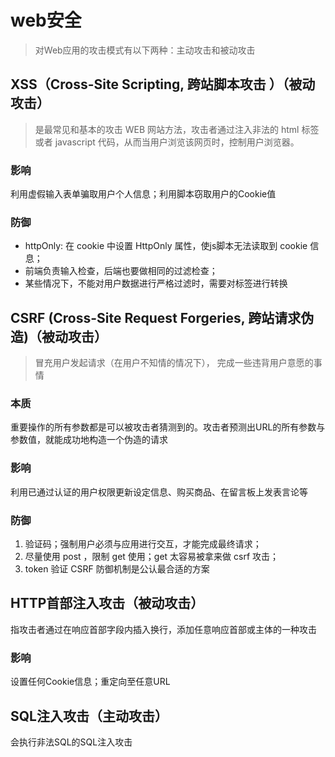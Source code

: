 # web安全

> 对Web应用的攻击模式有以下两种：主动攻击和被动攻击

## XSS（Cross-Site Scripting, 跨站脚本攻击 ）（被动攻击）
> 是最常见和基本的攻击 WEB 网站方法，攻击者通过注入非法的 html 标签或者 javascript 代码，从而当用户浏览该网页时，控制用户浏览器。
### 影响
利用虚假输入表单骗取用户个人信息；利用脚本窃取用户的Cookie值
### 防御
- httpOnly: 在 cookie 中设置 HttpOnly 属性，使js脚本无法读取到 cookie 信息；
- 前端负责输入检查，后端也要做相同的过滤检查；
- 某些情况下，不能对用户数据进行严格过滤时，需要对标签进行转换

## CSRF (Cross-Site Request Forgeries, 跨站请求伪造)（被动攻击）
> 冒充用户发起请求（在用户不知情的情况下）， 完成一些违背用户意愿的事情
### 本质
重要操作的所有参数都是可以被攻击者猜测到的。攻击者预测出URL的所有参数与参数值，就能成功地构造一个伪造的请求
### 影响
利用已通过认证的用户权限更新设定信息、购买商品、在留言板上发表言论等
### 防御
1. 验证码；强制用户必须与应用进行交互，才能完成最终请求；
2. 尽量使用 post ，限制 get 使用；get 太容易被拿来做 csrf 攻击；
3. token 验证 CSRF 防御机制是公认最合适的方案

## HTTP首部注入攻击（被动攻击）
指攻击者通过在响应首部字段内插入换行，添加任意响应首部或主体的一种攻击
### 影响
设置任何Cookie信息；重定向至任意URL

## SQL注入攻击（主动攻击）
会执行非法SQL的SQL注入攻击
